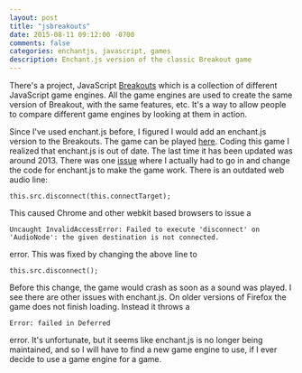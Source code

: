 ```yaml
---
layout: post
title: "jsbreakouts"
date: 2015-08-11 09:12:00 -0700
comments: false
categories: enchantjs, javascript, games
description: Enchant.js version of the classic Breakout game
---
```


There's a project, JavaScript [Breakouts](http://www.jsbreakouts.org/) which is a collection of different JavaScript game engines. All the game engines are used to create the same version of Breakout, with the same features, etc. It's a way to allow people to compare different game engines by looking at them in action. 

Since I've used enchant.js before, I figured I would add an enchant.js version to the Breakouts. The game can be played [here](http://www.jsbreakouts.org/enchantjs/index.html). Coding this game I realized that enchant.js is out of date. The last time it has been updated was around 2013. There was one [issue](https://github.com/wise9/enchant.js/issues/312) where I actually had to go in and change the code for enchant.js to make the game work. There is an outdated web audio line:


`this.src.disconnect(this.connectTarget);`

This caused Chrome and other webkit based browsers to issue a

`Uncaught InvalidAccessError: Failed to execute 'disconnect' on 'AudioNode': the given destination is not connected.`

error. This was fixed by changing the above line to

`this.src.disconnect();`

Before this change, the game would crash as soon as a sound was played. I see there are other issues with enchant.js. On older versions of Firefox the game does not finish loading. Instead it throws a 

`Error: failed in Deferred`

error. It's unfortunate, but it seems like enchant.js is no longer being maintained, and so I will have to find a new game engine to use, if I ever decide to use a game engine for a game.
